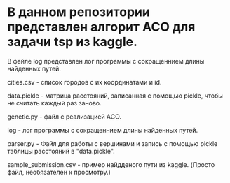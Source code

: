 # В данном репозитории представлен алгорит ACO для задачи tsp из kaggle.

В файле log представлен лог программы с сокращеннием длины найденных путей.

cities.csv - список городов с их координатами и id.

data.pickle - матрица расстояний, записанная с помощью pickle, чтобы не считать каждый раз заново.

genetic.py - файл с реализацией ACO.

log - лог программы с сокращеннием длины найденных путей.

parser.py - Файл для работы с вершинами и запись с помощью pickle таблицы расстояний в "data.pickle".

sample_submission.csv - пример найдденого пути из kaggle. (Просто файл, необязателен к просмотру.)

